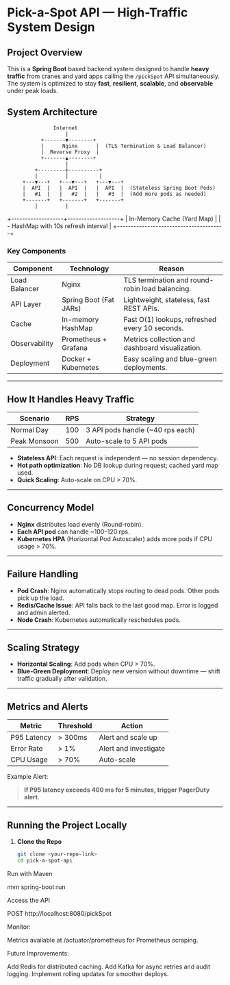 # Pick-a-Spot API — High-Traffic System Design

## Project Overview
This is a **Spring Boot** based backend system designed to handle **heavy traffic** from cranes and yard apps calling the `/pickSpot` API simultaneously.  
The system is optimized to stay **fast**, **resilient**, **scalable**, and **observable** under peak loads.

## System Architecture
                   Internet
                       |
               +-------▼--------+
               |      Nginx      |  (TLS Termination & Load Balancer)
               |  Reverse Proxy  |
               +-------▲--------+
                       |
             +---------┼----------+
             |         |          |
         +---▼---+   +---▼---+   +---▼---+
         |  API  |   |  API  |   |  API  |  (Stateless Spring Boot Pods)
         |   #1  |   |   #2  |   |   #3  |  (Add more pods as needed)
         +-------+   +-------+   +-------+
             |         |
   +-------------------+-------------------+
   |      In-Memory Cache (Yard Map)       |
   |   - HashMap with 10s refresh interval  |
   +---------------------------------------+

### Key Components
| Component             | Technology                     | Reason                                           |
|------------------------|---------------------------------|--------------------------------------------------|
| Load Balancer          | Nginx                           | TLS termination and round-robin load balancing.  |
| API Layer              | Spring Boot (Fat JARs)          | Lightweight, stateless, fast REST APIs.          |
| Cache                  | In-memory HashMap               | Fast O(1) lookups, refreshed every 10 seconds.   |
| Observability          | Prometheus + Grafana            | Metrics collection and dashboard visualization. |
| Deployment             | Docker + Kubernetes             | Easy scaling and blue-green deployments.         |

---

## How It Handles Heavy Traffic

| Scenario         | RPS  | Strategy |
|------------------|------|----------|
| Normal Day       | 100  | 3 API pods handle (~40 rps each) |
| Peak Monsoon     | 500  | Auto-scale to 5 API pods |

- **Stateless API**: Each request is independent — no session dependency.
- **Hot path optimization**: No DB lookup during request; cached yard map used.
- **Quick Scaling**: Auto-scale on CPU > 70%.

---

## Concurrency Model

- **Nginx** distributes load evenly (Round-robin).
- **Each API pod** can handle ~100–120 rps.
- **Kubernetes HPA** (Horizontal Pod Autoscaler) adds more pods if CPU usage > 70%.

---

## Failure Handling

- **Pod Crash**: Nginx automatically stops routing to dead pods. Other pods pick up the load.
- **Redis/Cache Issue**: API falls back to the last good map. Error is logged and admin alerted.
- **Node Crash**: Kubernetes automatically reschedules pods.

---

## Scaling Strategy

- **Horizontal Scaling**: Add pods when CPU > 70%.
- **Blue-Green Deployment**: Deploy new version without downtime — shift traffic gradually after validation.

---

## Metrics and Alerts

| Metric | Threshold | Action |
|--------|-----------|--------|
| P95 Latency | > 300ms | Alert and scale up |
| Error Rate | > 1% | Alert and investigate |
| CPU Usage | > 70% | Auto-scale |

Example Alert:  
> **If P95 latency exceeds 400 ms for 5 minutes, trigger PagerDuty alert.**

---

## Running the Project Locally

1. **Clone the Repo**  
   ```bash
   git clone <your-repo-link>
   cd pick-a-spot-api
Run with Maven

mvn spring-boot:run

Access the API

POST http://localhost:8080/pickSpot

Monitor:    

Metrics available at /actuator/prometheus for Prometheus scraping.

Future Improvements:    

Add Redis for distributed caching.
Add Kafka for async retries and audit logging.
Implement rolling updates for smoother deploys.



